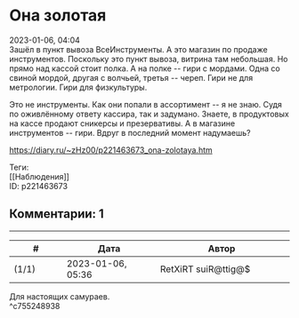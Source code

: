 Она золотая
===========

  
2023-01-06, 04:04  
 Зашёл в пункт вывоза ВсеИнструменты. А это магазин по продаже инструментов. Поскольку это пункт вывоза, витрина там небольшая. Но прямо над кассой стоит полка. А на полке -- гири с мордами. Одна со свиной мордой, другая с волчьей, третья -- череп. Гири не для метрологии. Гири для физкультуры.   
   
 Это не инструменты. Как они попали в ассортимент -- я не знаю. Судя по оживлённому ответу кассира, так и задумано. Знаете, в продуктовых на кассе продают сникерсы и презервативы. А в магазине инструментов -- гири. Вдруг в последний момент надумаешь?   
  
<https://diary.ru/~zHz00/p221463673_ona-zolotaya.htm>  
  
Теги:  
[[Наблюдения]]  
ID: p221463673  


Комментарии: 1
--------------

  


---



|         #         |              Дата              |                     Автор                     |           ID           |
| --- | --- | --- | --- |
| (1/1) | 2023-01-06, 05:36 | RetXiRT suiR@ttig@$ | c755248938 |

  
 Для настоящих самураев.   
 ^c755248938